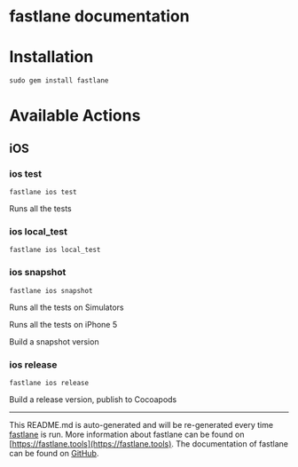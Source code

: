 fastlane documentation
================
# Installation
```
sudo gem install fastlane
```
# Available Actions
## iOS
### ios test
```
fastlane ios test
```
Runs all the tests
### ios local_test
```
fastlane ios local_test
```

### ios snapshot
```
fastlane ios snapshot
```
Runs all the tests on Simulators

Runs all the tests on iPhone 5

Build a snapshot version
### ios release
```
fastlane ios release
```
Build a release version, publish to Cocoapods

----

This README.md is auto-generated and will be re-generated every time [fastlane](https://fastlane.tools) is run.
More information about fastlane can be found on [https://fastlane.tools](https://fastlane.tools).
The documentation of fastlane can be found on [GitHub](https://github.com/fastlane/fastlane/tree/master/fastlane).
